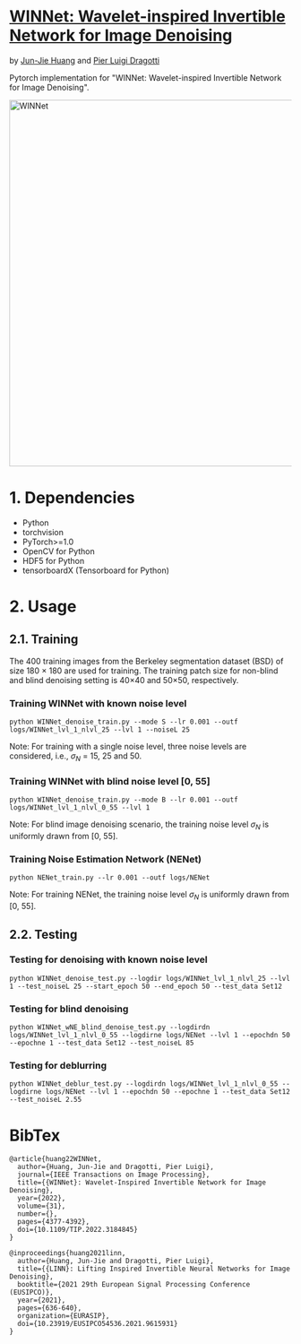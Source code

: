 # [WINNet: Wavelet-inspired Invertible Network for Image Denoising](https://ieeexplore.ieee.org/document/9807636)
by [Jun-Jie Huang](https://jjhuangcs.github.io/) and [Pier Luigi Dragotti](http://www.commsp.ee.ic.ac.uk/~pld/)

Pytorch implementation for "WINNet: Wavelet-inspired Invertible Network for Image Denoising".

<img width="654" alt="WINNet" src="https://user-images.githubusercontent.com/89965355/178172283-b6b9e7da-add2-44ad-b83d-3b87918a8c5b.png">

# 1. Dependencies
* Python
* torchvision
* PyTorch>=1.0
* OpenCV for Python
* HDF5 for Python
* tensorboardX (Tensorboard for Python)

# 2. Usage

## 2.1. Training

The 400 training images from the Berkeley segmentation dataset (BSD) of size 180 × 180 are used for training. The training patch size for
non-blind and blind denoising setting is 40×40 and 50×50, respectively.

### Training WINNet with known noise level
```python WINNet_denoise_train.py --mode S --lr 0.001 --outf logs/WINNet_lvl_1_nlvl_25 --lvl 1 --noiseL 25```

Note: For training with a single noise level, three noise levels are considered, i.e., $\sigma_N$ = 15, 25 and 50.

### Training WINNet with blind noise level [0, 55]
```python WINNet_denoise_train.py --mode B --lr 0.001 --outf logs/WINNet_lvl_1_nlvl_0_55 --lvl 1```

Note: For blind image denoising scenario, the training noise level $\sigma_N$ is uniformly drawn from [0, 55].

### Training Noise Estimation Network (NENet)
```python NENet_train.py --lr 0.001 --outf logs/NENet```

Note: For training NENet, the training noise level $\sigma_N$ is uniformly drawn from [0, 55].

## 2.2. Testing

### Testing for denoising with known noise level
```python WINNet_denoise_test.py --logdir logs/WINNet_lvl_1_nlvl_25 --lvl 1 --test_noiseL 25 --start_epoch 50 --end_epoch 50 --test_data Set12```

### Testing for blind denoising
```python WINNet_wNE_blind_denoise_test.py --logdirdn logs/WINNet_lvl_1_nlvl_0_55 --logdirne logs/NENet --lvl 1 --epochdn 50 --epochne 1 --test_data Set12 --test_noiseL 85```

### Testing for deblurring
```python WINNet_deblur_test.py --logdirdn logs/WINNet_lvl_1_nlvl_0_55 --logdirne logs/NENet --lvl 1 --epochdn 50 --epochne 1 --test_data Set12 --test_noiseL 2.55```

# BibTex
```
@article{huang22WINNet,
  author={Huang, Jun-Jie and Dragotti, Pier Luigi},
  journal={IEEE Transactions on Image Processing},
  title={{WINNet}: Wavelet-Inspired Invertible Network for Image Denoising},
  year={2022},
  volume={31},
  number={},
  pages={4377-4392},
  doi={10.1109/TIP.2022.3184845}
}
```
```
@inproceedings{huang2021linn,
  author={Huang, Jun-Jie and Dragotti, Pier Luigi},
  title={{LINN}: Lifting Inspired Invertible Neural Networks for Image Denoising},
  booktitle={2021 29th European Signal Processing Conference (EUSIPCO)}, 
  year={2021},
  pages={636-640},
  organization={EURASIP},
  doi={10.23919/EUSIPCO54536.2021.9615931}
}
```

